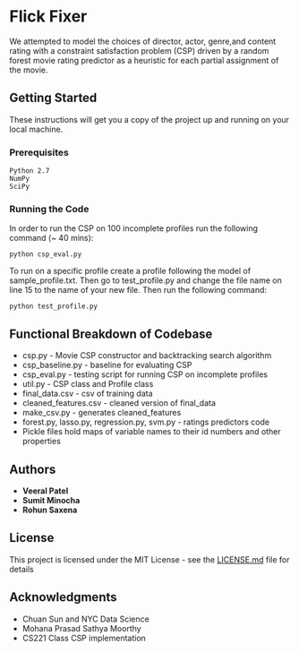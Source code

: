 # Flick Fixer

We attempted to model the choices of director, actor, genre,and content rating with a constraint satisfaction problem (CSP) driven by a random forest movie rating predictor as a heuristic for each partial assignment of the movie.
## Getting Started

These instructions will get you a copy of the project up and running on your local machine.

### Prerequisites

```
Python 2.7
NumPy
SciPy
```


### Running the Code

In order to run the CSP on 100 incomplete profiles run the following command (~ 40 mins):

```
python csp_eval.py
```

To run on a specific profile create a profile following the model of sample_profile.txt. Then go to test_profile.py and change the file name on line 15 to the name of your new file. Then run the following command:

```
python test_profile.py
```
## Functional Breakdown of Codebase
* csp.py - Movie CSP constructor and backtracking search algorithm
* csp_baseline.py - baseline for evaluating CSP
* csp_eval.py - testing script for running CSP on incomplete profiles
* util.py - CSP class and Profile class 
* final_data.csv -  csv of training data
* cleaned_features.csv - cleaned version of final_data
* make_csv.py - generates cleaned_features
* forest.py, lasso.py, regression.py, svm.py - ratings predictors code
* Pickle files hold maps of variable names to their id numbers and other properties





## Authors

* **Veeral Patel** 
* **Sumit Minocha**
* **Rohun Saxena**

## License

This project is licensed under the MIT License - see the [LICENSE.md](LICENSE.md) file for details

## Acknowledgments

* Chuan Sun and NYC Data Science
* Mohana Prasad Sathya Moorthy
* CS221 Class CSP implementation
